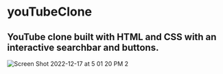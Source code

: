 # youTubeClone

## YouTube clone built with HTML and CSS with an interactive searchbar and buttons.

![Screen Shot 2022-12-17 at 5 01 20 PM 2](https://user-images.githubusercontent.com/83500098/208267492-32a0f5af-7373-44ae-9aa3-ea49af0c56f8.png)
